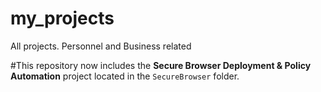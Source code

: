 # my_projects
All projects. Personnel and Business related

#This repository now includes the **Secure Browser Deployment & Policy Automation** project located in the `SecureBrowser` folder.
